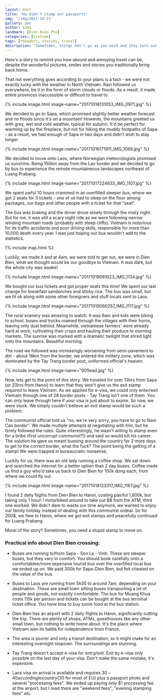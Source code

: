 ```yaml
---
layout: post
title: "He didn't stamp our passports"
img: '/img/2017-10-21'
gallery: yes
author: kuba
landmark: [Dien Bien Phu]
categories: [Vietnam]
tags: [thoughts, stories, travel]
description: "Sometimes, things don't go as you wish and they turn out shit. Because sometimes, you really need that stamp."
---
```


Here's a story to remind you how absurd and annoying travel can be, despite the wonderful pictures, smiles and stories you traditionally bring back home. 

That not everything goes according to your plans is a fact - we were not exactly lucky with the weather in North Vietnam. Rain followed us everywhere, be it in the form of storm clouds or floods. As a result, it made entire provinces inaccessible or difficult to travel to. 

{% include image.html image-name="20171016131053_IMG_0971.jpg" %}


We decided to go to Sapa, which promised slightly better weather forecast and no floods since it's on a mountain! However, the mountains greeted us with grey, wet and cold weather, typical for autumn. It'd be perfect for warming up by the fireplace, but not for hiking the muddy footpaths of Sapa - as a result, we had enough of Sapa in two days and didn't wish to stay longer. 

{% include image.html image-name="20171016171911_IMG_1069.jpg" %}

We decided to move onto Laos, where Norwegian meteorologists promised us sunshine. Being 150km away from the Lao border and we decided to go by bus to experience the remote mountaineous landscapes northeast of Luang Prabang. 

{% include image.html image-name="20171017224633_IMG_1107.jpg" %}

We spent awful 10 hours crammed in an overfilled sleeper bus, where we got 2 seats for 3 tickets - one of us had to sleep on the floor among packages, our bags and other people with a ticket for that "seat". 

The bus was braking and the driver drove slowly through the misty night. But for me, it was still a scary night ride as we were following narrow winding mountain roads (probably with steep cliffs). Vietnam is notorious for its traffic accidents and poor driving skills, responsible for more than 10,000 death every year. I was just hoping our bus wouldn't add to the statistics.

{% include map.html %}

Luckily, we made it and at 4am, we were told to get out, we were in Dien Bien, what we thought would be our goodbye to Vietnam. It was dark, but the whole city was awake!

{% include image.html image-name="20171018061023_IMG_1134.jpg" %}

We bought our bus tickets and got proper seats this time! We spent our last change for breakfast sandwiches and sticky rice. The bus was small, but we fit ok along with some other foreigners and stuff locals sent to Laos.

{% include image.html image-name="20171018060257_IMG_1117.jpg" %}

The rural scenery was amazing to watch. It was 6am and kids were biking to school, buses and trucks roamed through the villages with their horns, leaving only dust behind. Meanwhile, vietnamese farmers' were already hard at work, cultivating their crops and hauling their produce to morning markets. The sunrise was marked with a dramatic twilight that shred light onto the mountains. Beautiful morning. 

The road we followed was increasingly worsening from semi-pavement to dirt -  about 18km from the border, we entered the militery zone, which was dominated by the Tay Trang border post, uniformed official's heaven. 

{% include image.html image-name="001lead.jpg" %}

Now, lets get to the point of this story. We traveled for over 13hrs from Sapa (or 23hrs from Hanoi) to learn that they won't give us the exit stamp required to leave Vietnam. As we applied for e-visa, we could only enter/exit Vietnam through one of 28 border posts - Tay Trang isn't one of them. You can only leave through here if your visa is just about to expire. So now, we were stuck. We simply couldn't believe an exit stamp would be such a problem. 

The communist official told us "no, we're very sorry, you have to go to Nam Can border". We made multiple attempts at negotiating with him, but he firmly followed the rules. Quite interestingly, he wasn't willing to stamp even for a bribe (first uncorrupt communist?!) and said so would kill his career. The solution he gave us meant bussing around the country for 2 more days to get to the correct border, what the fuck? The point being the getting of a stamp! We were trapped in bureaucratic nonsense. 

Luckily for us, there was an old lady running a coffee shop. We sat down and searched the internet for a better option than 2 day buses. Coffee made us find a guy who'd take us back to Dien Bien for 100k dong each, from where we could fly out. 

{% include image.html image-name="20171018123317_IMG_1167.jpg" %}

I found 2 daily flights from Dien Bien to Hanoi, costing painful 1,600k, but taking only 1 hour! I motorbiked around to take out $$ from the ATM, third one worked. We didn't dare to waste our time anymore, we wanted to enjoy our family holiday instead of dealing with this communist ordeal. So for 200$, we flew to Hanoi, where we got exit stamps and peacefully continued for Luang Prabang.

Moral of the story? Sometimes, you need a stupid stamp to move on. 


### Practical info about Dien Bien crossing:

  - Buses are running to/from Sapa - Son La - Vinh. These are sleeper buses, but they vary in comfort. You should book carefully onto a comfortablee/more expensive tourist bus over the overfilled local bus we ended up on. We paid 300k for Sapa-Dien Bien, but felt cheated on the value of the bus.

  - Buses to Laos are running from 5h30 to around 7am, depending on your destination. These are small town sitting buses transporting a lot of people and goods, not exactly comfortable. The bus for Muang Khua costs 115k per person and tickets can be bought at the bus terminal ticket office. You have time to buy some food at the bus station. 

  - Dien Bien has an airport with 2 daily flights to Hanoi, significantly cutting the trip. There are plenty of shops, ATMs, guesthouses like any other small town, but nothing to write home about. It's the place where Vietnam won its battle for independence from France.

  - The area is poorer and only a transit destination, so it might make for an interesting overnight stopover. The surroundings are stunning.  

  - Tay Trang doesn't accept e-visa for entry/exit. Exit by e-visa only possible on the last day of your visa. Don't make the same mistake, it's expensive.

  - Laos visa on arrival is available and requires $30-40 according to country ($30 for most of EU) plus a passport photo and several "processing fees". We ended up paying only $1 processing fee at the airport, but I read there are "weekend fees", "evening stamping fees" etc.